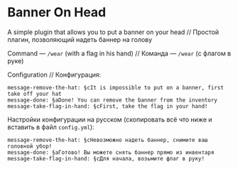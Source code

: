 # Banner On Head
 A simple plugin that allows you to put a banner on your head // Простой плагин, позволяющий надеть баннер на голову
 
Command — `/wear` (with a flag in his hand) // Команда — `/wear` (с флагом в руке)
 
Configuration // Конфигурация:
```
message-remove-the-hat: §cIt is impossible to put on a banner, first take off your hat
message-done: §aDone! You can remove the banner from the inventory
message-take-flag-in-hand: §cFirst, take the flag in your hand!
```

Настройки конфигурации на русском (скопировать всё что ниже и вставить в файл `config.yml`):
```
message-remove-the-hat: §cНевозможно надеть баннер, снимите ваш головной убор!
message-done: §aГотово! Вы можете снять баннер прямо из инвентаря
message-take-flag-in-hand: §cДля начала, возьмите флаг в руку!
```
